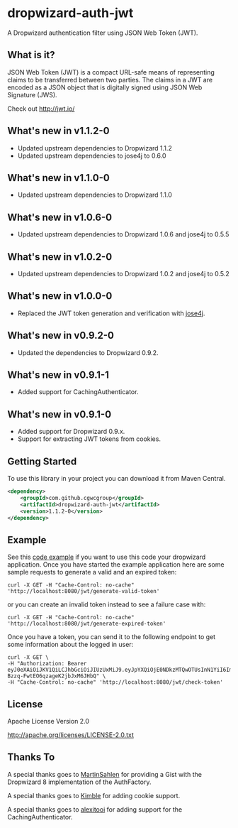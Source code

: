 
# dropwizard-auth-jwt

A Dropwizard authentication filter using JSON Web Token (JWT). 

## What is it?
JSON Web Token (JWT) is a compact URL-safe means of representing claims to be transferred between two parties.
The claims in a JWT are encoded as a JSON object that is digitally signed using JSON Web Signature (JWS).

Check out http://jwt.io/

## What's new in v1.1.2-0
* Updated upstream dependencies to Dropwizard 1.1.2
* Updated upstream dependencies to jose4j to 0.6.0  

## What's new in v1.1.0-0
* Updated upstream dependencies to Dropwizard 1.1.0  

## What's new in v1.0.6-0
* Updated upstream dependencies to Dropwizard 1.0.6 and jose4j to 0.5.5  

## What's new in v1.0.2-0
* Updated upstream dependencies to Dropwizard 1.0.2 and jose4j to 0.5.2  

## What's new in v1.0.0-0
* Replaced the JWT token generation and verification with [jose4j](https://bitbucket.org/b_c/jose4j/wiki/Home). 

## What's new in v0.9.2-0
* Updated the dependencies to Dropwizard 0.9.2.

## What's new in v0.9.1-1
* Added support for CachingAuthenticator.

## What's new in v0.9.1-0
* Added support for Dropwizard 0.9.x.
* Support for extracting JWT tokens from cookies.

## Getting Started

To use this library in your project you can download it from Maven Central.

```xml
<dependency>
    <groupId>com.github.cgwcgroup</groupId>
    <artifactId>dropwizard-auth-jwt</artifactId>
    <version>1.1.2-0</version>
</dependency>
```

## Example
See this [code example](https://github.com/cgwcgroup/dropwizard-auth-jwt/tree/master/src/test/java/com.github.cgwcgroup/dropwizard/auth/jwt/example) 
if you want to use this code your dropwizard application. Once you have started the example application here are some 
sample requests to generate a valid and an expired token:

```
curl -X GET -H "Cache-Control: no-cache" 'http://localhost:8080/jwt/generate-valid-token'
```

or you can create an invalid token instead to see a failure case with: 

```
curl -X GET -H "Cache-Control: no-cache" 'http://localhost:8080/jwt/generate-expired-token'
```

Once you have a token, you can send it to the following endpoint to get some information about the logged in user:

```
curl -X GET \
-H "Authorization: Bearer eyJ0eXAiOiJKV1QiLCJhbGciOiJIUzUxMiJ9.eyJpYXQiOjE0NDkzMTQwOTUsInN1YiI6Imdvb2QtZ3V5In0.oFXdelQECJrw6_e4gR1HU3ljFvY8zmf2EHDsBnnea7n2UDBipmNDbx3bw-Bzzq-FwtEO6qzageK2jbJxM6JHbQ" \
-H "Cache-Control: no-cache" 'http://localhost:8080/jwt/check-token'
```

## License
Apache License Version 2.0 

http://apache.org/licenses/LICENSE-2.0.txt

## Thanks To
A special thanks goes to [MartinSahlen](https://github.com/MartinSahlen) for providing a Gist with the Dropwizard 8 implementation of the AuthFactory.

A special thanks goes to [Kimble](https://github.com/kimble) for adding cookie support.

A special thanks goes to [alexitooi](https://github.com/alexitooi) for adding support for the CachingAuthenticator.
